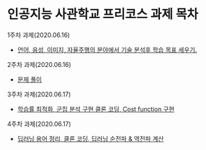# 인공지능 사관학교 프리코스 과제 목차

1주차 과제(2020.06.16)
* [언어, 음성, 이미지, 자율주행의 분야에서 기술 분석후 학습 목표 세우기.](https://github.com/morecatle/AIExercise/blob/master/Week1.ipynb)

2주차 과제(2020.06.16)
* [문제 풀이](https://github.com/morecatle/AIExercise/blob/master/Week2.ipynb)

3주차 과제(2020.06.17)
* [학습률 최적화, 군집 분석 구현 클론 코딩, Cost function 구현](https://github.com/morecatle/AIExercise/blob/master/Week3.ipynb)

4주차 과제(2020.06.17)
* [딥러닝 용어 정리, 클론 코딩, 딥러닝 순전파 & 역전파 계산](https://github.com/morecatle/AIExercise/blob/master/Week4.ipynb)
